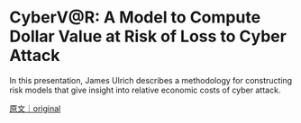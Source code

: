 
# CyberV@R: A Model to Compute Dollar Value at Risk of Loss to Cyber Attack

In this presentation, James Ulrich describes a methodology for constructing risk models that give insight into relative economic costs of cyber attack.

[原文｜original](https://insights.sei.cmu.edu/library/cybervr-a-model-to-compute-dollar-value-at-risk-of-loss-to-cyber-attack/)
        